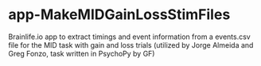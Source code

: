 # app-MakeMIDGainLossStimFiles
Brainlife.io app to extract timings and event information from a events.csv file for the MID task with gain and loss trials (utilized by Jorge Almeida and Greg Fonzo, task written in PsychoPy by GF)
